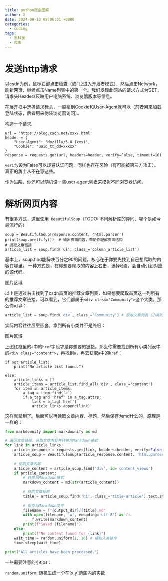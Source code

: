 ```yaml
---
title: python爬虫图解
author: X
date: 2024-08-13 09:06:31 +0800
categories:
  - coding
tags:
  - 黑科技
  - 爬虫
---
```


# 发送http请求

以csdn为例，鼠标右键点击检查（或`F12`进入开发者模式），然后点击Network，刷新网页，继续点击Name列表中的第一个。我们发现此网站的请求方式为GET，请求头Headers反映用户电脑系统、浏览器版本等信息。

在展开框中选择请求标头，一般拿到Cookie和User-Agent就可以（前者用来加载登陆状态，后者用来伪装浏览器访问）。

构造一个请求

```
url = 'https://blog.csdn.net/xxx/.html'
header = {
    "User-Agent": "Mozilla/5.0 (xxx)",
    "Cookie": "uuid_tt_dd=xxxxx"
}
response = requests.get(url, headers=header, verify=False, timeout=10)
```

`verify`设为False可以规避认证问题，同样也存在风险（有可能被第三方攻击）。真正的勇士从不在意这些。

作为进阶，你还可以随机设一些user-agent列表来模拟不同浏览器访问。

# 解析网页内容

有很多方式，这里使用` BeautifulSoup`（TODO: 不同解析库的异同、哪个是如今最流行的）

```
soup = BeautifulSoup(response.content, 'html.parser')
print(soup.prettify())  # 输出页面内容，帮助你理解页面结构
# 提取文章链接
article_list = soup.find('ul', class_='column_article_list')
```

基本上，soup.find能解决百分之90的问题，核心在于你要先找到自己想爬取的内容在哪里。
一种方式是，在你想要爬取的内容上右击，选择`检查`，会自动引到对应的源代码。

图片区域

以上是通过右击找到了csdn首页的推荐文章列表，如果想要爬取首页这一列所有的推荐文章链接，可以看到，它们都属于`<div class="Community">`这个大类。那么你可以：

```python
article_list = soup.find('div', class_='Community') # 获取文章列表（小类列表）
```

实际内容往往层层嵌套，拿到所有小类并不是终极：

图片区域

上图红框里的`a`中的`href`字段才是你想要的链接。那么你需要找到所有小类列表中的`<div class="content">`，再找到`a`，再去获取`a`中的`href`：

```
if not article_list:
    print("No article list found.")

else:
    article_links = []
    article_items = article_list.find_all('div', class_='content')
    for item in article_items:
        a_tag = item.find('a')
        if a_tag and 'href' in a_tag.attrs:
            link = a_tag['href']
            article_links.append(link)
```

这样就拿到了。后面可以再读取文章内容、标题，然后保存为md什么的，原理是一样的：

```python
from markdownify import markdownify as md

# 遍历文章链接，获取文章内容并转换为Markdown格式
for link in article_links:
    article_response = requests.get(link, headers=header, verify=False, timeout=10)
    article_soup = BeautifulSoup(article_response.content, 'html.parser')
    
    # 提取文章内容
    article_content = article_soup.find('div', id='content_views')
    if article_content:
        # 转换为Markdown格式
        markdown_content = md(str(article_content))
    
        # 获取文章标题
        title = article_soup.find('h1', class_='title-article').text.strip().replace(" ", "").replace("/", "-")
    
        # 保存为Markdown文件
        filename = f"{output_dir}/{title}.md"
        with open(filename, 'w', encoding='utf-8') as f:
            f.write(markdown_content)
        print(f"Saved {filename}")
    else:
        print(f"No content found for {link}")
    wait_time = random.uniform(1, 10) # 模拟人类操作
    time.sleep(wait_time)
    
print("All articles have been processed.")
```

一些需要注意的小tips：

`random.uniform`: 随机生成一个在[x,y]范围内的实数
